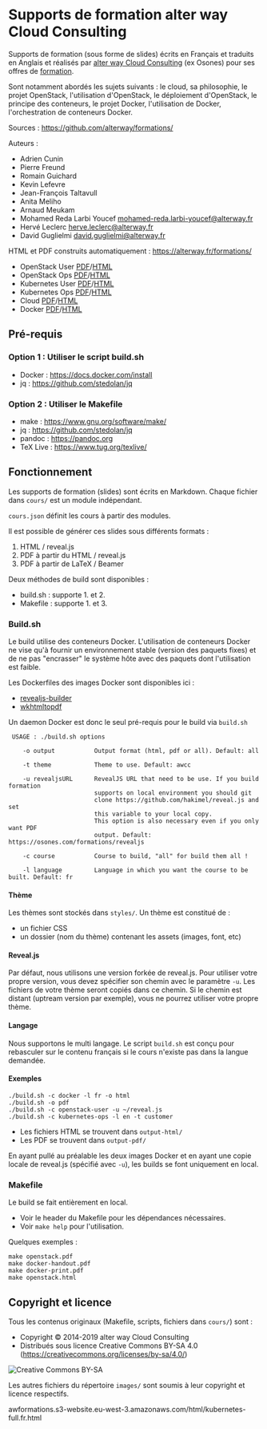 # Supports de formation alter way Cloud Consulting

<!--
![Build Status](https://codebuild.eu-west-1.amazonaws.com/badges?uuid=eyJlbmNyeXB0ZWREYXRhIjoiUkRNdlZtY2JhbVlPb3ZJaDExeXlwT2hjRVhocmRVUGRQRnZtZCsyM0g4RGp2WHZKMzhUWUcxd0xSWVJncUNzRllCTFJBZmwrMTE5Q01iN0d5MEQ2aVZZPSIsIml2UGFyYW1ldGVyU3BlYyI6ImpzWHAzUXJDVUd5MlAxQzQiLCJtYXRlcmlhbFNldFNlcmlhbCI6MX0%3D&branch=master)
-->

Supports de formation (sous forme de slides) écrits en Français et traduits en Anglais et réalisés par [alter way Cloud Consulting](https://alterway.fr/) (ex Osones) pour ses offres de [formation](https://formation.alterway.fr/cloud/).

Sont notamment abordés les sujets suivants : le cloud, sa philosophie, le projet OpenStack, l'utilisation d'OpenStack, le déploiement d'OpenStack, le principe des conteneurs, le projet Docker, l'utilisation de Docker, l'orchestration de conteneurs Docker.

Sources : <https://github.com/alterway/formations/>

Auteurs :

* Adrien Cunin
* Pierre Freund
* Romain Guichard
* Kevin Lefevre
* Jean-François Taltavull
* Anita Meliho
* Arnaud Meukam
* Mohamed Reda Larbi Youcef <mohamed-reda.larbi-youcef@alterway.fr>
* Hervé Leclerc <herve.leclerc@alterway.fr>
* David Guglielmi <david.guglielmi@alterway.fr>

HTML et PDF construits automatiquement : <https://alterway.fr/formations/>

* OpenStack User [PDF](https://osones.com/formations/pdf/openstack-user.fr.pdf)/[HTML](https://osones.com/formations/openstack-user.fr.html)
* OpenStack Ops [PDF](https://osones.com/formations/pdf/openstack-ops.fr.pdf)/[HTML](https://osones.com/formations/openstack-ops.fr.html)
* Kubernetes User [PDF](https://osones.com/formations/pdf/kubernetes-user.fr.pdf)/[HTML](https://osones.com/formations/kubernetes-user.fr.html)
* Kubernetes Ops [PDF](https://osones.com/formations/pdf/kubernetes-ops.fr.pdf)/[HTML](https://osones.com/formations/kubernetes-ops.fr.html)
* Cloud [PDF](https://osones.com/formations/pdf/cloud.fr.pdf)/[HTML](https://osones.com/formations/cloud.fr.html)
* Docker [PDF](https://osones.com/formations/pdf/docker.fr.pdf)/[HTML](https://osones.com/formations/docker.fr.html)

## Pré-requis


### Option 1 : Utiliser le script build.sh

* Docker : <https://docs.docker.com/install>
* jq : <https://github.com/stedolan/jq>

### Option 2 : Utiliser le Makefile

* make : <https://www.gnu.org/software/make/>
* jq : <https://github.com/stedolan/jq>
* pandoc : <https://pandoc.org>
* TeX Live : <https://www.tug.org/texlive/>

## Fonctionnement

Les supports de formation (slides) sont écrits en Markdown. Chaque fichier dans `cours/` est un module indépendant.

`cours.json` définit les cours à partir des modules.

Il est possible de générer ces slides sous différents formats :

1. HTML / reveal.js
2. PDF à partir du HTML / reveal.js
3. PDF à partir de LaTeX / Beamer

Deux méthodes de build sont disponibles :

* build.sh : supporte 1. et 2.
* Makefile : supporte 1. et 3.

### Build.sh

Le build utilise des conteneurs Docker.
L'utilisation de conteneurs Docker ne vise qu'à fournir un environnement stable (version des paquets fixes)
et de ne pas "encrasser" le système hôte avec des paquets dont l'utilisation est faible.

Les Dockerfiles des images Docker sont disponibles ici :

- [revealjs-builder](https://hub.docker.com/r/alterway/revealjs-builder)
- [wkhtmltopdf](https://hub.docker.com/r/alterway/wkhtmltopdf)

Un daemon Docker est donc le seul pré-requis pour le build via `build.sh`

```
 USAGE : ./build.sh options

    -o output           Output format (html, pdf or all). Default: all

    -t theme            Theme to use. Default: awcc

    -u revealjsURL      RevealJS URL that need to be use. If you build formation
                        supports on local environment you should git
                        clone https://github.com/hakimel/reveal.js and set
                        this variable to your local copy.
                        This option is also necessary even if you only want PDF
                        output. Default: https://osones.com/formations/revealjs

    -c course           Course to build, "all" for build them all !

    -l language         Language in which you want the course to be built. Default: fr
```

#### Thème

Les thèmes sont stockés dans `styles/`. Un thème est constitué de :

- un fichier CSS
- un dossier (nom du thème) contenant les assets (images, font, etc)

#### Reveal.js

Par défaut, nous utilisons une version forkée de reveal.js. Pour utiliser votre
propre version, vous devez spécifier son chemin avec le paramètre `-u`. Les
fichiers de votre thème seront copiés dans ce chemin. Si le chemin est distant
(uptream version par exemple), vous ne pourrez utiliser votre propre thème.

#### Langage

Nous supportons le multi langage. Le script `build.sh` est conçu pour
rebasculer sur le contenu français si le cours n'existe pas dans la langue
demandée.

#### Exemples


```console
./build.sh -c docker -l fr -o html
./build.sh -o pdf
./build.sh -c openstack-user -u ~/reveal.js
./build.sh -c kubernetes-ops -l en -t customer
```

- Les fichiers HTML se trouvent dans `output-html/`
- Les PDF se trouvent dans `output-pdf/`

En ayant pullé au préalable les deux images Docker et en ayant une copie
locale de reveal.js (spécifié avec `-u`), les builds se font uniquement en
local.

### Makefile

Le build se fait entièrement en local.

* Voir le header du Makefile pour les dépendances nécessaires.
* Voir `make help` pour l'utilisation.

Quelques exemples :

```console
make openstack.pdf
make docker-handout.pdf
make docker-print.pdf
make openstack.html
```

## Copyright et licence

Tous les contenus originaux (Makefile, scripts, fichiers dans `cours/`) sont :

* Copyright © 2014-2019 alter way Cloud Consulting
* Distribués sous licence Creative Commons BY-SA 4.0 (<https://creativecommons.org/licenses/by-sa/4.0/>)

![Creative Commons BY-SA](https://mirrors.creativecommons.org/presskit/buttons/88x31/png/by-sa.png)

Les autres fichiers du répertoire `images/` sont soumis à leur copyright et licence respectifs.

awformations.s3-website.eu-west-3.amazonaws.com/html/kubernetes-full.fr.html